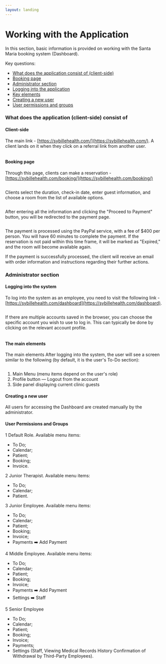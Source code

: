 ```yaml
---
layout: landing
---
```


# Working with the Application

In this section, basic information is provided on working with the Santa Maria booking system (Dashboard).

Key questions:

* [What does the application consist of (client-side)](work-with-dashboard.md#client-admin-parts)
* [Booking page](work-with-dashboard.md#booking-page)
* [Administrator section](work-with-dashboard.md#admin-section)
* [Logging into the application](work-with-dashboard.md#admin-login)
* [Key elements](work-with-dashboard.md#basic-elements)
* [Creating a new user](work-with-dashboard.md#create-new-user)
* [User permissions and groups](work-with-dashboard.md#staff-roles)

### What does the application (client-side) consist of <a href="#client-admin-parts" id="client-admin-parts"></a>

#### Client-side

The main link - [https://sybillehealth.com/](https://sybillehealth.com/). A client lands on it when they click on a referral link from another user.

<figure><img src="../../.gitbook/assets/image (4) (1) (1) (1) (1).png" alt=""><figcaption></figcaption></figure>

#### Booking page  <a href="#booking-page" id="booking-page"></a>

Through this page, clients can make a reservation - [https://sybillehealth.com/booking/](https://sybillehealth.com/booking/)

<figure><img src="../../.gitbook/assets/image (5) (1) (1) (1).png" alt=""><figcaption></figcaption></figure>

Clients select the duration, check-in date, enter guest information, and choose a room from the list of available options.&#x20;

<figure><img src="../../.gitbook/assets/image (2) (1).png" alt=""><figcaption></figcaption></figure>

After entering all the information and clicking the "Proceed to Payment" button, you will be redirected to the payment page.

<figure><img src="../../.gitbook/assets/image (3) (1) (1) (1).png" alt=""><figcaption></figcaption></figure>

The payment is processed using the PayPal service, with a fee of $400 per person. You will have 60 minutes to complete the payment. If the reservation is not paid within this time frame, it will be marked as "Expired," and the room will become available again.

If the payment is successfully processed, the client will receive an email with order information and instructions regarding their further actions.



### Administrator section <a href="#admin-section" id="admin-section"></a>

#### Logging into the system <a href="#admin-login" id="admin-login"></a>

To log into the system as an employee, you need to visit the following link - [https://sybillehealth.com/dashboard](https://sybillehealth.com/dashboard).

<figure><img src="../../.gitbook/assets/image (1) (1) (1) (1).png" alt=""><figcaption></figcaption></figure>

If there are multiple accounts saved in the browser, you can choose the specific account you wish to use to log in. This can typically be done by clicking on the relevant account profile.

<figure><img src="../../.gitbook/assets/image (6) (1).png" alt=""><figcaption></figcaption></figure>

#### The main elements <a href="#basic-elements" id="basic-elements"></a>

The main elements After logging into the system, the user will see a screen similar to the following (by default, it is the user's To-Do section):

<figure><img src="../../.gitbook/assets/image (7) (1).png" alt=""><figcaption></figcaption></figure>

1. Main Menu (menu items depend on the user's role)
2. Profile button — Logout from the account
3. Side panel displaying current clinic guests

#### Creating a new user <a href="#create-new-user" id="create-new-user"></a>

All users for accessing the Dashboard are created manually by the administrator.

#### User Permissions and Groups <a href="#staff-roles" id="staff-roles"></a>

1 Default Role. Available menu items:

* To Do;
* Calendar;
* Patient;
* Booking;
* Invoice.

2 Junior Therapist. Available menu items:

* To Do;
* Calendar;
* Patient.

3 Junior Employee. Available menu items:

* To Do;
* Calendar;
* Patient;
* Booking;
* Invoice;
* Payments ➡️ Add Payment

4 Middle Employee. Available menu items:

* To Do;
* Calendar;
* Patient;
* Booking;
* Invoice;
* Payments ➡️ Add Payment
* Settings ➡️ Staff

5 Senior Employee

* To Do;
* Calendar;
* Patient;
* Booking;
* Invoice;
* Payments;
* Settings (Staff, Viewing Medical Records History Confirmation of Withdrawal by Third-Party Employees).



